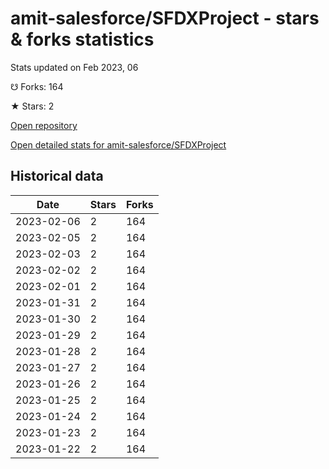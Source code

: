 # amit-salesforce/SFDXProject - stars & forks statistics

Stats updated on Feb 2023, 06

☋ Forks: 164

★ Stars: 2

[Open repository](https://github.com/amit-salesforce/SFDXProject)

[Open detailed stats for amit-salesforce/SFDXProject](https://reviewgithub.com/rep/amit-salesforce/SFDXProject)

## Historical data
| Date | Stars | Forks |
|------|-------|-------|
| 2023-02-06 | 2 | 164 | 
| 2023-02-05 | 2 | 164 | 
| 2023-02-03 | 2 | 164 | 
| 2023-02-02 | 2 | 164 | 
| 2023-02-01 | 2 | 164 | 
| 2023-01-31 | 2 | 164 | 
| 2023-01-30 | 2 | 164 | 
| 2023-01-29 | 2 | 164 | 
| 2023-01-28 | 2 | 164 | 
| 2023-01-27 | 2 | 164 | 
| 2023-01-26 | 2 | 164 | 
| 2023-01-25 | 2 | 164 | 
| 2023-01-24 | 2 | 164 | 
| 2023-01-23 | 2 | 164 | 
| 2023-01-22 | 2 | 164 | 

